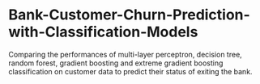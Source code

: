 # Bank-Customer-Churn-Prediction-with-Classification-Models
Comparing the performances of multi-layer perceptron, decision tree, random forest, gradient boosting and extreme gradient boosting classification on customer data to predict their status of exiting the bank.
